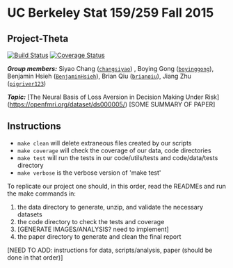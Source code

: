 # UC Berkeley Stat 159/259 Fall 2015
## Project-Theta

[![Build Status](https://travis-ci.org/berkeley-stat159/project-theta.svg?branch=master)](https://travis-ci.org/berkeley-stat159/project-theta?branch=master)
[![Coverage Status](https://coveralls.io/repos/berkeley-stat159/project-theta/badge.svg?branch=master)](https://coveralls.io/r/berkeley-stat159/project-theta?branch=master)

_**Group members:**_ Siyao Chang ([`changsiyao`](https://github.com/changsiyao)) , Boying Gong ([`boyinggong`](https://github.com/boyinggong)), Benjamin Hsieh ([`BenjaminHsieh`](https://github.com/BenjaminHsieh)), Brian Qiu ([`brianqiu`](https://github.com/brianqiu)), Jiang Zhu ([`pigriver123`](https://github.com/pigriver123))

_**Topic:**_ [The Neural Basis of Loss Aversion in Decision Making Under Risk] (https://openfmri.org/dataset/ds000005/)
[SOME SUMMARY OF PAPER]

## Instructions

- `make clean` will delete extraneous files created by our scripts
- `make coverage` will check the coverage of our data, code directories 
- `make test` will run the tests in our code/utils/tests and code/data/tests directory
- `make verbose` is the verbose version of 'make test'

To replicate our project one should, in this order, read the READMEs and run the make commands in:

1. the data directory to generate, unzip, and validate the necessary datasets
2. the code directory to check the tests and coverage
3. [GENERATE IMAGES/ANALYSIS? need to implement]
4. the paper directory to generate and clean the final report


[NEED TO ADD: instructions for data, scripts/analysis, paper (should be done in that order)]
